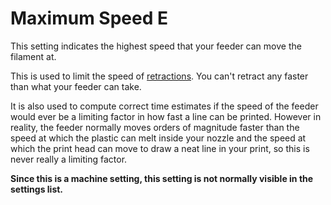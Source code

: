Maximum Speed E
====
This setting indicates the highest speed that your feeder can move the filament at.

This is used to limit the speed of [retractions](retraction_speed.md). You can't retract any faster than what your feeder can take.

It is also used to compute correct time estimates if the speed of the feeder would ever be a limiting factor in how fast a line can be printed. However in reality, the feeder normally moves orders of magnitude faster than the speed at which the plastic can melt inside your nozzle and the speed at which the print head can move to draw a neat line in your print, so this is never really a limiting factor.

**Since this is a machine setting, this setting is not normally visible in the settings list.**